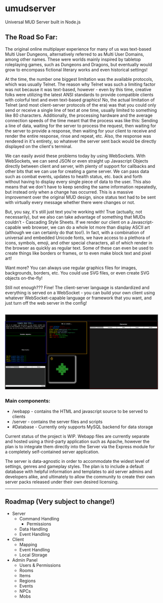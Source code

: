 # umudserver
Universal MUD Server built in Node.js

## The Road So Far:

  The original online multiplayer experience for many of us was text-based Multi User Dungeons, alternatively referred to as Multi User Domains, among other names.  These were worlds mainly inspired by tabletop roleplaying games, such as Dungeons and Dragons, but eventually would grow to encompass fictional literary works and even historical settings!

  At the time, the number one biggest limitation was the available protocols, which was usually Telnet.  The reason why Telnet was such a limiting factor was not because it was text-based, however - even by this time, creative folks were utilizing the latest ANSI standards to provide compatible clients with colorful text and even text-based graphics!  No, the actual limitation of Telnet (and most client-server protocols of the era) was that you could only send or receive a single line of text at one time, usually limited to something like 80 characters.  Additionally, the processing hardware and the average connection speeds of the time meant that the process was like this:  Sending a line of data, waiting for the server to process the request, then waiting for the server to provide a response, then waiting for your client to receive and render the entire response, rinse and repeat, etc.  Also, the response was rendered in it's entirety, so whatever the server sent back would be directly displayed on the client's terminal.  

  We can easily avoid these problems today by using WebSockets.  With WebSockets, we can send JSON or even straight up Javascript Objects directly between client and server, with plenty of support for callbacks and other bits that we can use for creating a game server.  We can pass data such as combat events, updates to health status, etc. back and forth without having to display every single piece of data to the user.  This also means that we don't have to keep sending the same information repeatedly, but instead only when a change has occurred.  This is a massive improvement over the original MUD design, since status text had to be sent with virtually every message whether there were changes or not.

  But, you say, it's still just text you're working with!  True (actually, not necessarily), but we also can take advantage of something that MUDs couldn't - Cascading Style Sheets.  If we render our client on a Javascript-capable web browser, we can do a whole lot more than display ASCII art (although we can certainly do that too!).  In fact, with a combination of universal and embedded Unicode fonts, we have access to a plethora of icons, symbols, emoji, and other special characters, all of which render in the browser as quickly as regular text.  Some of these can even be used to create things like borders or frames, or to even make block text and pixel art!
  
  Want more?  You can always use regular graphics files for images, backgrounds, borders, etc.  You could use SVG files, or even create SVG objects on-the-fly!
  
  Still not enough???  Fine!  The client-server language is standardized and everything is served on a WebSocket - you can build your own client using whatever WebSocket-capable language or framework that you want, and just turn off the web server in the config!
  
  
![Demo Image](umud_demo1.png)
  -----------------------------------------------------------------------------------------------------------------------------------------------------------------

### Main components:
  * /webapp - contains the HTML and javascript source to be served to clients
  * /server - contains the server files and scripts
  * #Database - Currently only supports MySQL backend for data storage
  
Current status of the project is WIP.  Webapp files are currently separate and hosted using a third-party application such as Apache, however the plan is to integrate them directly into the Server via the Express module for a completely self-contained server application.

The server is data-agnostic in order to accommodate the widest level of settings, genres and gameplay styles.  The plan is to include a default database with helpful information and templates to aid server admins and developers alike, and ultimately to allow the community to create their own server packs released under their own desired licensing.

--------------------------------------------------------------------------------------------------------------------------------------------------------------------

## Roadmap (Very subject to change!)

- Server
  - Command Handling
    - Permissions
  - Data Handling
  - Event Handling
- Client
  - Mapping
  - Event Handling
  - Local Storage
- Admin Panel
  - Users & Permissions
  - Rooms
  - Items
  - Regions
  - Events
  - NPCs
  - Mobs
